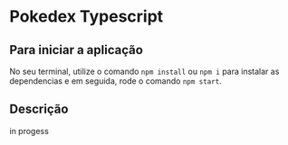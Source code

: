 # Pokedex Typescript

## Para iniciar a aplicação

No seu terminal, utilize o comando `npm install` ou `npm i` para instalar as dependencias e em seguida, rode o comando `npm start`.

## Descrição

in progess
